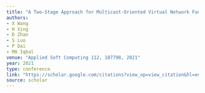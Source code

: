 ```yaml
---
title: "A Two-Stage Approach for Multicast-Oriented Virtual Network Function Placement"
authors:
- X Wang
- H Xing
- D Zhan
- S Luo
- P Dai
- MA Iqbal
venue: "Applied Soft Computing 112, 107798, 2021"
year: 2021
type: conference
link: "https://scholar.google.com/citations?view_op=view_citation&hl=en&user=xtXbq_AAAAAJ&pagesize=100&citation_for_view=xtXbq_AAAAAJ:4DMP91E08xMC"
source: scholar
---
```

